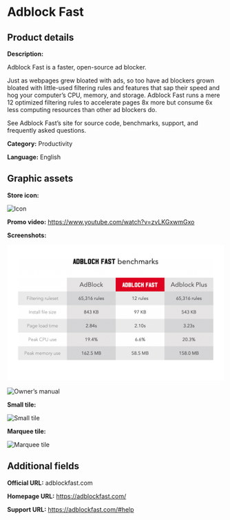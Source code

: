 # Adblock Fast

## Product details

**Description:**

Adblock Fast is a faster, open-source ad blocker.

Just as webpages grew bloated with ads, so too have ad blockers grown bloated with little-used
filtering rules and features that sap their speed and hog your computer’s CPU, memory, and storage.
Adblock Fast runs a mere 12 optimized filtering rules to accelerate pages 8x more but consume 6x
less computing resources than other ad blockers do.

See Adblock Fast’s site for source code, benchmarks, support, and frequently asked questions.

**Category:** Productivity

**Language:** English

## Graphic assets

**Store icon:**

![Icon](icons/icon.png)

**Promo video:** https://www.youtube.com/watch?v=zvLKGxwmGxo

**Screenshots:**

![App benchmarks](screenshots/benchmarks.png)

![Owner’s manual](screenshots/manual.png)

**Small tile:**

![Small tile](tiles/small.png)

**Marquee tile:**

![Marquee tile](tiles/marquee.png)

## Additional fields

**Official URL:** adblockfast.com

**Homepage URL:** https://adblockfast.com/

**Support URL:** https://adblockfast.com/#help
